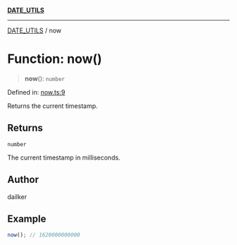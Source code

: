 [**DATE_UTILS**](../README.md)

***

[DATE_UTILS](../README.md) / now

# Function: now()

> **now**(): `number`

Defined in: [now.ts:9](https://github.com/dailker/everyutil/blob/ed6336a7c6553ed095d55eb280ece446462248a8/src/date/now.ts#L9)

Returns the current timestamp.

## Returns

`number`

The current timestamp in milliseconds.

## Author

dailker

## Example

```ts
now(); // 1620000000000
```
